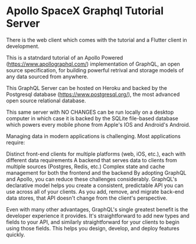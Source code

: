 # Apollo SpaceX Graphql Tutorial Server

There is the web client which comes with the tutorial and a Flutter client in development.

This is a statndard tutorial of an Apollo Powered (https://www.apollographql.com/) implementation of GraphQL, an open source specification, for building powerful retrival and storage models of any data sourced from anywhere.

This GraphQL Server can be hosted on Heroku and backed by the Postgresql database (https://www.postgresql.org/), the most advanced open source relational database.

This same server with NO CHANGES can be run locally on a desktop computer in which case it is backed by the SQLite file-based database which powers every mobile phone from Apple's IOS and Android's Android.

Managing data in modern applications is challenging. Most applications require:

Distinct front-end clients for multiple platforms (web, iOS, etc.), each with different data requirements
A backend that serves data to clients from multiple sources (Postgres, Redis, etc.)
Complex state and cache management for both the frontend and the backend
By adopting GraphQL and Apollo, you can reduce these challenges considerably. GraphQL's declarative model helps you create a consistent, predictable API you can use across all of your clients. As you add, remove, and migrate back-end data stores, that API doesn't change from the client's perspective.

Even with many other advantages, GraphQL's single greatest benefit is the developer experience it provides. It's straightforward to add new types and fields to your API, and similarly straightforward for your clients to begin using those fields. This helps you design, develop, and deploy features quickly.
